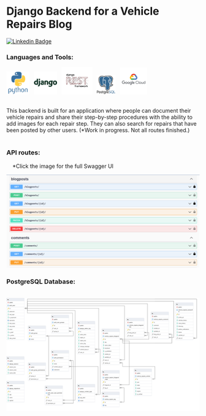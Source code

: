 # Django Backend for a Vehicle Repairs Blog

[![Linkedin Badge](https://img.shields.io/badge/-Steven_McGrew-blue?style=flat&logo=Linkedin&logoColor=white)](https://www.linkedin.com/in/steven-mcgrew/)

### **Languages and Tools:**

<img src="https://raw.githubusercontent.com/devicons/devicon/1119b9f84c0290e0f0b38982099a2bd027a48bf1/icons/python/python-original-wordmark.svg" alt="Python" width="60"/>&nbsp;&nbsp;&nbsp;<img src="https://raw.githubusercontent.com/devicons/devicon/1119b9f84c0290e0f0b38982099a2bd027a48bf1/icons/django/django-plain-wordmark.svg" alt="Django" width="60"/>&nbsp;&nbsp;&nbsp;<img src="https://github.com/StevenMcgrew/Django_VehicleRepairsBackend/blob/master/drf_logo.png?raw=true" alt="Django REST framework" width="80"/>&nbsp;&nbsp;&nbsp;<img src="https://raw.githubusercontent.com/devicons/devicon/1119b9f84c0290e0f0b38982099a2bd027a48bf1/icons/postgresql/postgresql-original-wordmark.svg" alt="PostgreSQL" width="50"/>&nbsp;&nbsp;&nbsp;<img src="https://raw.githubusercontent.com/devicons/devicon/1119b9f84c0290e0f0b38982099a2bd027a48bf1/icons/googlecloud/googlecloud-original-wordmark.svg" alt="Google Cloud Platform" width="70"/>
<br/>
<br/>

This backend is built for an application where people can document their vehicle repairs and share their step-by-step procedures with the ability to add images for each repair step. They can also search for repairs that have been posted by other users. (*Work in progress. Not all routes finished.)
<br/>
<br/>
### **API routes:**

&nbsp;&nbsp;&nbsp;&nbsp;*Click the image for the full Swagger UI

<a><img src="https://raw.githubusercontent.com/StevenMcgrew/Django_VehicleRepairsBackend/master/Screenshot_swagger_ui.png" alt="Swagger UI"/></a>
<br/>

### **PostgreSQL Database:**
<br/>
<img src="https://raw.githubusercontent.com/StevenMcgrew/Django_VehicleRepairsBackend/master/ERD_vehicle_repairs.png" />

